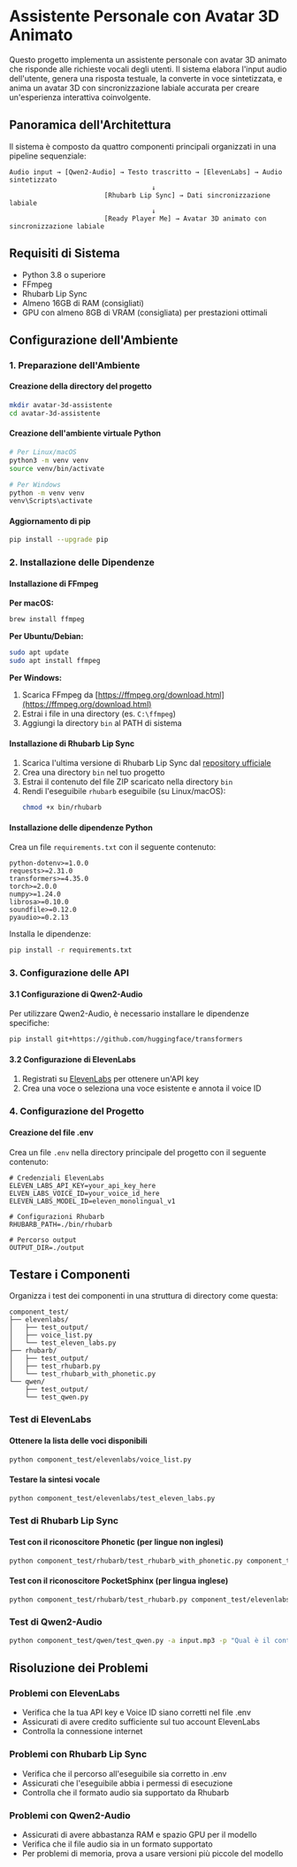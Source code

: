 # Assistente Personale con Avatar 3D Animato

Questo progetto implementa un assistente personale con avatar 3D animato che risponde alle richieste vocali degli utenti. Il sistema elabora l'input audio dell'utente, genera una risposta testuale, la converte in voce sintetizzata, e anima un avatar 3D con sincronizzazione labiale accurata per creare un'esperienza interattiva coinvolgente.

## Panoramica dell'Architettura

Il sistema è composto da quattro componenti principali organizzati in una pipeline sequenziale:

```
Audio input → [Qwen2-Audio] → Testo trascritto → [ElevenLabs] → Audio sintetizzato
                                    ↓
                        [Rhubarb Lip Sync] → Dati sincronizzazione labiale
                                    ↓
                        [Ready Player Me] → Avatar 3D animato con sincronizzazione labiale
```

## Requisiti di Sistema

- Python 3.8 o superiore
- FFmpeg
- Rhubarb Lip Sync
- Almeno 16GB di RAM (consigliati)
- GPU con almeno 8GB di VRAM (consigliata) per prestazioni ottimali

## Configurazione dell'Ambiente

### 1. Preparazione dell'Ambiente

#### Creazione della directory del progetto

```bash
mkdir avatar-3d-assistente
cd avatar-3d-assistente
```

#### Creazione dell'ambiente virtuale Python

```bash
# Per Linux/macOS
python3 -m venv venv
source venv/bin/activate

# Per Windows
python -m venv venv
venv\Scripts\activate
```

#### Aggiornamento di pip

```bash
pip install --upgrade pip
```

### 2. Installazione delle Dipendenze

#### Installazione di FFmpeg

**Per macOS:**
```bash
brew install ffmpeg
```

**Per Ubuntu/Debian:**
```bash
sudo apt update
sudo apt install ffmpeg
```

**Per Windows:**
1. Scarica FFmpeg da [https://ffmpeg.org/download.html](https://ffmpeg.org/download.html)
2. Estrai i file in una directory (es. `C:\ffmpeg`)
3. Aggiungi la directory `bin` al PATH di sistema

#### Installazione di Rhubarb Lip Sync

1. Scarica l'ultima versione di Rhubarb Lip Sync dal [repository ufficiale](https://github.com/DanielSWolf/rhubarb-lip-sync/releases)
2. Crea una directory `bin` nel tuo progetto
3. Estrai il contenuto del file ZIP scaricato nella directory `bin`
4. Rendi l'eseguibile `rhubarb` eseguibile (su Linux/macOS):
   ```bash
   chmod +x bin/rhubarb
   ```

#### Installazione delle dipendenze Python

Crea un file `requirements.txt` con il seguente contenuto:

```
python-dotenv>=1.0.0
requests>=2.31.0
transformers>=4.35.0
torch>=2.0.0
numpy>=1.24.0
librosa>=0.10.0
soundfile>=0.12.0
pyaudio>=0.2.13
```

Installa le dipendenze:

```bash
pip install -r requirements.txt
```

### 3. Configurazione delle API

#### 3.1 Configurazione di Qwen2-Audio

Per utilizzare Qwen2-Audio, è necessario installare le dipendenze specifiche:

```bash
pip install git+https://github.com/huggingface/transformers
```

#### 3.2 Configurazione di ElevenLabs

1. Registrati su [ElevenLabs](https://elevenlabs.io/) per ottenere un'API key
2. Crea una voce o seleziona una voce esistente e annota il voice ID

### 4. Configurazione del Progetto

#### Creazione del file .env

Crea un file `.env` nella directory principale del progetto con il seguente contenuto:

```
# Credenziali ElevenLabs
ELEVEN_LABS_API_KEY=your_api_key_here
ELVEN_LABS_VOICE_ID=your_voice_id_here
ELEVEN_LABS_MODEL_ID=eleven_monolingual_v1

# Configurazioni Rhubarb
RHUBARB_PATH=./bin/rhubarb

# Percorso output
OUTPUT_DIR=./output
```

## Testare i Componenti

Organizza i test dei componenti in una struttura di directory come questa:

```
component_test/
├── elevenlabs/
│   ├── test_output/
│   ├── voice_list.py
│   └── test_eleven_labs.py
├── rhubarb/
│   ├── test_output/
│   ├── test_rhubarb.py
│   └── test_rhubarb_with_phonetic.py
└── qwen/
    ├── test_output/
    └── test_qwen.py
```

### Test di ElevenLabs

#### Ottenere la lista delle voci disponibili

```bash
python component_test/elevenlabs/voice_list.py
```

#### Testare la sintesi vocale

```bash
python component_test/elevenlabs/test_eleven_labs.py
```

### Test di Rhubarb Lip Sync

#### Test con il riconoscitore Phonetic (per lingue non inglesi)

```bash
python component_test/rhubarb/test_rhubarb_with_phonetic.py component_test/elevenlabs/test_output/test_italian_complex.mp3 --output component_test/rhubarb/test_output/output_phon.json
```

#### Test con il riconoscitore PocketSphinx (per lingua inglese)

```bash
python component_test/rhubarb/test_rhubarb.py component_test/elevenlabs/test_output/test_italian_complex.mp3 --output component_test/rhubarb/test_output/output_pock.json
```

### Test di Qwen2-Audio

```bash
python component_test/qwen/test_qwen.py -a input.mp3 -p "Qual è il contenuto di questo audio?" -o component_test/qwen/test_output/risposta.txt
```


## Risoluzione dei Problemi

### Problemi con ElevenLabs
- Verifica che la tua API key e Voice ID siano corretti nel file .env
- Assicurati di avere credito sufficiente sul tuo account ElevenLabs
- Controlla la connessione internet

### Problemi con Rhubarb Lip Sync
- Verifica che il percorso all'eseguibile sia corretto in .env
- Assicurati che l'eseguibile abbia i permessi di esecuzione
- Controlla che il formato audio sia supportato da Rhubarb

### Problemi con Qwen2-Audio
- Assicurati di avere abbastanza RAM e spazio GPU per il modello
- Verifica che il file audio sia in un formato supportato
- Per problemi di memoria, prova a usare versioni più piccole del modello
